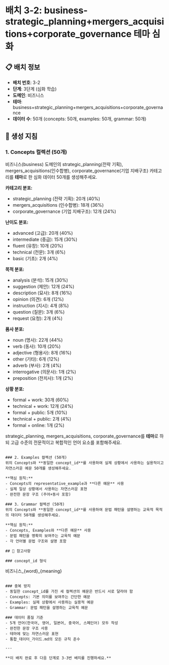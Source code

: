 # 배치 3-2: business-strategic_planning+mergers_acquisitions+corporate_governance 테마 심화

## 📋 배치 정보
- **배치 번호**: 3-2
- **단계**: 3단계 (심화 학습)
- **도메인**: 비즈니스
- **테마**: business+strategic_planning+mergers_acquisitions+corporate_governance
- **데이터 수**: 50개 (concepts: 50개, examples: 50개, grammar: 50개)

## 🎯 생성 지침

### 1. Concepts 컬렉션 (50개)
비즈니스(business) 도메인의 strategic_planning(전략 기획), mergers_acquisitions(인수합병), corporate_governance(기업 지배구조) 카테고리를 **테마**로 한 심화 데이터 50개를 생성해주세요.

**카테고리 분포:**
- strategic_planning (전략 기획): 20개 (40%)
- mergers_acquisitions (인수합병): 18개 (36%)
- corporate_governance (기업 지배구조): 12개 (24%)

**난이도 분포:**
- advanced (고급): 20개 (40%)
- intermediate (중급): 15개 (30%)
- fluent (유창): 10개 (20%)
- technical (전문): 3개 (6%)
- basic (기초): 2개 (4%)

**목적 분포:**
- analysis (분석): 15개 (30%)
- suggestion (제안): 12개 (24%)
- description (묘사): 8개 (16%)
- opinion (의견): 6개 (12%)
- instruction (지시): 4개 (8%)
- question (질문): 3개 (6%)
- request (요청): 2개 (4%)

**품사 분포:**
- noun (명사): 22개 (44%)
- verb (동사): 10개 (20%)
- adjective (형용사): 8개 (16%)
- other (기타): 6개 (12%)
- adverb (부사): 2개 (4%)
- interrogative (의문사): 1개 (2%)
- preposition (전치사): 1개 (2%)

**상황 분포:**
- formal + work: 30개 (60%)
- technical + work: 12개 (24%)
- formal + public: 5개 (10%)
- technical + public: 2개 (4%)
- formal + online: 1개 (2%)

strategic_planning, mergers_acquisitions, corporate_governance를 **테마**로 하되 고급 수준의 전문적이고 복합적인 언어 요소를 포함해주세요.

```

### 2. Examples 컬렉션 (50개)
위의 Concepts와 **동일한 concept_id**를 사용하여 실제 상황에서 사용하는 실용적이고 자연스러운 예문 50개를 생성해주세요.

**핵심 원칙:**
- Concepts의 representative_example과 **다른 예문** 사용
- 실제 일상 상황에서 사용하는 자연스러운 표현
- 완전한 문장 구조 (주어+동사 포함)

### 3. Grammar 컬렉션 (50개)
위의 Concepts와 **동일한 concept_id**를 사용하여 문법 패턴을 설명하는 교육적 목적의 데이터 50개를 생성해주세요.

**핵심 원칙:**
- Concepts, Examples와 **다른 예문** 사용
- 문법 패턴을 명확히 보여주는 교육적 예문
- 각 언어별 문법 구조와 설명 포함

## 📝 참고사항

### concept_id 형식
```
비즈니스_{word}_{meaning}
```

### 중복 방지
- 동일한 concept_id를 가진 세 컬렉션의 예문은 반드시 서로 달라야 함
- Concepts: 기본 의미를 보여주는 간단한 예문
- Examples: 실제 상황에서 사용하는 실용적 예문  
- Grammar: 문법 패턴을 설명하는 교육적 예문

### 데이터 품질 기준
- 5개 언어(한국어, 영어, 일본어, 중국어, 스페인어) 모두 작성
- 완전한 문장 구조 사용
- 테마에 맞는 자연스러운 표현
- 통합_데이터_가이드.md의 모든 규칙 준수

---

**이 배치 완료 후 다음 단계로 3-3번 배치를 진행하세요.**